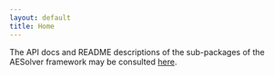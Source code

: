 ```yaml
---
layout: default
title: Home
---
```


The API docs and README descriptions of the sub-packages of the AESolver framework may be consulted [here](overview_API.md).
